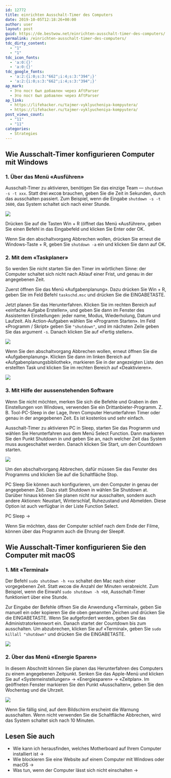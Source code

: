 ```yaml
---
id: 12772
title: einrichten Ausschalt-Timer des Computers
date: 2019-10-05T12:18:26+00:00
author: user
layout: post
guid: https://de.bestwow.net/einrichten-ausschalt-timer-des-computers/
permalink: /einrichten-ausschalt-timer-des-computers/
tdc_dirty_content:
  - "1"
  - "1"
tdc_icon_fonts:
  - 'a:0:{}'
  - 'a:0:{}'
tdc_google_fonts:
  - 'a:2:{i:0;s:3:"662";i:4;s:3:"394";}'
  - 'a:2:{i:0;s:3:"662";i:4;s:3:"394";}'
ap_mark:
  - Это пост был добавлен через AftParser
  - Это пост был добавлен через AftParser
ap_link:
  - https://lifehacker.ru/tajmer-vyklyucheniya-kompyutera/
  - https://lifehacker.ru/tajmer-vyklyucheniya-kompyutera/
post_views_count:
  - "11"
  - "11"
categories:
  - Strategies
---
```

## Wie Ausschalt-Timer konfigurieren Computer mit Windows

### 1. Über das Menü «Ausführen»

Ausschalt-Timer zu aktivieren, benötigen Sie das einzige Team — `shutdown -s -t xxx`. Statt drei иксов brauchen, geben Sie die Zeit in Sekunden, durch das ausschalten passiert. Zum Beispiel, wenn die Eingabe `shutdown -s -t 3600`, das System schaltet sich nach einer Stunde.

![](https://de.bestwow.net/wp-content/uploads/2019/10/kak-nastroit-taymer-vyklyucheniya-komp-yutera-1.jpg) 

Drücken Sie auf die Tasten Win + R (öffnet das Menü «Ausführen», geben Sie einen Befehl in das Eingabefeld und klicken Sie Enter oder OK.

Wenn Sie den abschaltvorgang Abbrechen wollen, drücken Sie erneut die Windows-Taste + R, geben Sie `shutdown -a` ein und klicken Sie dann auf OK.

### 2. Mit dem «Taskplaner»

So werden Sie nicht starten Sie den Timer im wörtlichen Sinne: der Computer schaltet sich nicht nach Ablauf einer Frist, und genau in der angegebenen Zeit.

Zuerst öffnen Sie das Menü «Aufgabenplanung». Dazu drücken Sie Win + R, geben Sie im Feld Befehl `taskschd.msc` und drücken Sie die EINGABETASTE.

Jetzt planen Sie das Herunterfahren. Klicken Sie im rechten Bereich auf «einfache Aufgabe Erstellen», und geben Sie dann im Fenster des Assistenten Einstellungen: jeder name, Modus, Wiederholung, Datum und Laufzeit. Als Action-Aufgaben wählen Sie «Programm Starten». Im Feld «Programm / Skript» geben Sie `"shutdown"`, und im nächsten Zeile geben Sie das argument `-s`. Danach klicken Sie auf «Fertig stellen».

![](https://de.bestwow.net/wp-content/uploads/2019/10/kak-nastroit-taymer-vyklyucheniya-komp-yutera-2.jpg) 

Wenn Sie den abschaltvorgang Abbrechen wollen, erneut öffnen Sie die «Aufgabenplanung». Klicken Sie dann im linken Bereich auf «Aufgabenplanungsbibliothek», markieren Sie in der angezeigten Liste den erstellten Task und klicken Sie im rechten Bereich auf «Deaktivieren».

![](https://de.bestwow.net/wp-content/uploads/2019/10/kak-nastroit-taymer-vyklyucheniya-komp-yutera-3.jpg) 

### 3. Mit Hilfe der aussenstehenden Software

Wenn Sie nicht möchten, merken Sie sich die Befehle und Graben in den Einstellungen von Windows, verwenden Sie ein Drittanbieter-Programm. Z. B. Tool-PC-Sleep in der Lage, Ihren Computer Herunterfahren Timer oder genau in der angegebenen Zeit. Es ist kostenlos und sehr einfach.

Ausschalt-Timer zu aktivieren PC in Sleep, starten Sie das Programm und wählen Sie Herunterfahren aus dem Menü Select Function. Dann markieren Sie den Punkt Shutdown in und geben Sie an, nach welcher Zeit das System muss ausgeschaltet werden. Danach klicken Sie Start, um den Countdown starten.

![](https://de.bestwow.net/wp-content/uploads/2019/10/kak-nastroit-taymer-vyklyucheniya-komp-yutera-4.jpg) 

Um den abschaltvorgang Abbrechen, dafür müssen Sie das Fenster des Programms und klicken Sie auf die Schaltfläche Stop.

PC Sleep Sie können auch konfigurieren, um den Computer in genau der angegebenen Zeit. Dazu statt Shutdown in wählen Sie Shutdown at. Darüber hinaus können Sie planen nicht nur ausschalten, sondern auch andere Aktionen: Neustart, Winterschlaf, Ruhezustand und Abmelden. Diese Option ist auch verfügbar in der Liste Function Select.

PC Sleep →

Wenn Sie möchten, dass der Computer schlief nach dem Ende der Filme, können über das Programm auch die Ehrung der Sleep#.

## Wie Ausschalt-Timer konfigurieren Sie den Computer mit macOS

### 1. Mit «Terminal»

Der Befehl `sudo shutdown -h +xx` schaltet den Mac nach einer vorgegebenen Zeit. Statt иксов die Anzahl der Minuten verabreicht. Zum Beispiel, wenn die Einwahl `sudo shutdown -h +60`, Ausschalt-Timer funktioniert über eine Stunde.

Zur Eingabe der Befehle öffnen Sie die Anwendung «Terminal», geben Sie manuell ein oder kopieren Sie die oben genannten Zeichen und drücken Sie die EINGABETASTE. Wenn Sie aufgefordert werden, geben Sie das Administratorkennwort ein. Danach startet der Countdown bis zum ausschalten. Um abzubrechen, klicken Sie auf «Terminal», geben Sie `sudo killall "shutdown"` und drücken Sie die EINGABETASTE.

![](https://de.bestwow.net/wp-content/uploads/2019/10/kak-nastroit-taymer-vyklyucheniya-komp-yutera-5.jpg) 

### 2. Über das Menü «Energie Sparen»

In diesem Abschnitt können Sie planen das Herunterfahren des Computers zu einem angegebenen Zeitpunkt. Senken Sie das Apple-Menü und klicken Sie auf «Systemeinstellungen» → «Energiesparen» → «Zeitplan». Im geöffneten Fenster markieren Sie den Punkt «Ausschalten», geben Sie den Wochentag und die Uhrzeit.

![](https://de.bestwow.net/wp-content/uploads/2019/10/kak-nastroit-taymer-vyklyucheniya-komp-yutera-6.jpg) 

Wenn Sie fällig sind, auf dem Bildschirm erscheint die Warnung ausschalten. Wenn nicht verwenden Sie die Schaltfläche Abbrechen, wird das System schaltet sich nach 10 Minuten.

## Lesen Sie auch

  * Wie kann ich herausfinden, welches Motherboard auf Ihrem Computer installiert ist →
  * Wie blockieren Sie eine Website auf einem Computer mit Windows oder macOS →
  * Was tun, wenn der Computer lässt sich nicht einschalten →